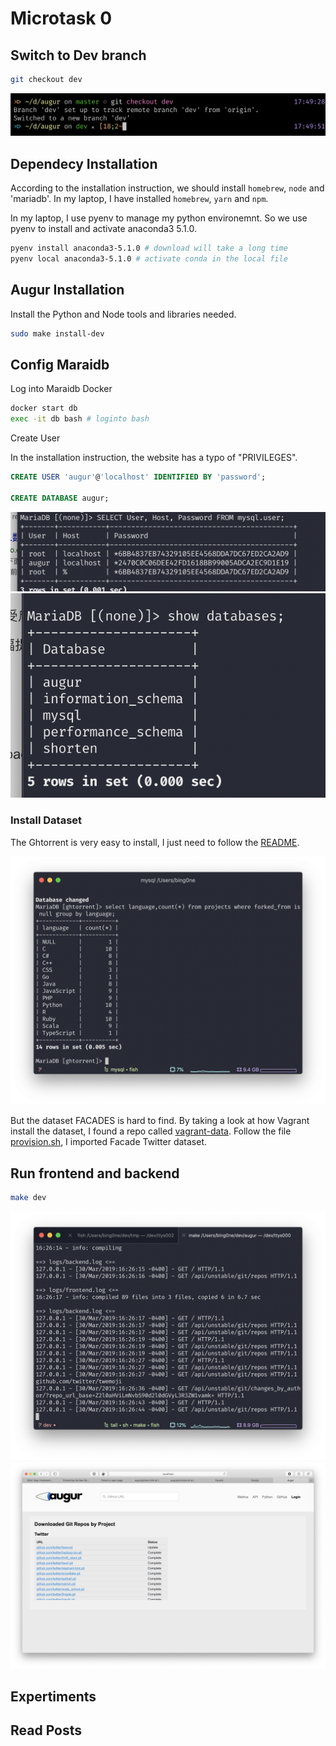 # Microtask 0

## Switch to Dev branch 

```bash
git checkout dev
```

![Switch brach](./assests/pic_1.png)



## Dependecy Installation

According to the installation instruction, we should install `homebrew`, `node` and 'mariadb'. In my laptop, I have installed `homebrew`, `yarn` and `npm`. 


In my laptop, I use pyenv to  manage my python environemnt. So we use pyenv to install and activate anaconda3 5.1.0.

```bash
pyenv install anaconda3-5.1.0 # download will take a long time
pyenv local anaconda3-5.1.0 # activate conda in the local file
```

## Augur Installation 


Install the Python and Node tools and libraries needed. 

```bash
sudo make install-dev
```

## Config Maraidb

Log into Maraidb Docker
```bash
docker start db
exec -it db bash # loginto bash 
```

Create User

In the installation instruction, the website has a typo of "PRIVILEGES". 

```sql
CREATE USER 'augur'@'localhost' IDENTIFIED BY 'password';

CREATE DATABASE augur;
```
![db2](./assests/db2.png)
![db3](./assests/db3.png)


### Install Dataset

The Ghtorrent is very easy to install, I just need to follow the [README](http://ghtorrent.org/msr14.html).

![ghto](./assests/ghotr.png)

But the dataset FACADES is hard to find. By taking a look at how Vagrant install the dataset, I found a repo called [vagrant-data](https://github.com/augurlabs/vagrant-data.git). Follow the file [provision.sh](https://github.com/chaoss/augur/blob/hotfix/util/packaging/vagrant/provision.sh), I imported Facade Twitter dataset.

## Run frontend and backend

```bash
make dev 
```
![run](./assests/run.png)
![web](./assests/web.png)
## Expertiments




## Read Posts
